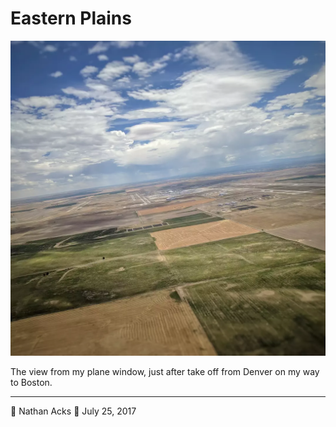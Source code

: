 # Eastern Plains

![Square farm fields stretch to the horizon, as seen from a plane shortly after take-off](assets/a19fe5307f016e025e2a5b7459ba4897.webp)

The view from my plane window, just after take off from Denver on my way to Boston.

- - - -

👤 Nathan Acks
📅 July 25, 2017
